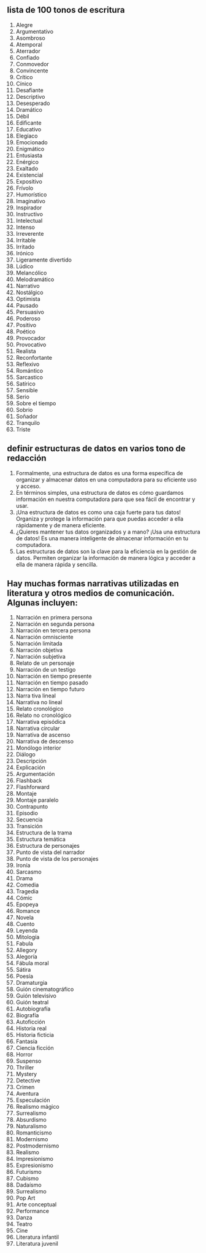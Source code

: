 ## lista de 100 tonos de escritura
01. Alegre
02. Argumentativo
03. Asombroso
04. Atemporal
05. Aterrador
06. Confiado
07. Conmovedor
08. Convincente
09. Crítico
10. Cínico
11. Desafiante
12. Descriptivo
13. Desesperado
14. Dramático
15. Débil
16. Edificante
17. Educativo
18. Elegíaco
19. Emocionado
20. Enigmático
21. Entusiasta
22. Enérgico
23. Exaltado
24. Existencial
25. Expositivo
26. Frívolo
27. Humorístico
28. Imaginativo
29. Inspirador
30. Instructivo
31. Intelectual
32. Intenso
33. Irreverente
34. Irritable
35. Irritado
36. Irónico
37. Ligeramente divertido
38. Lúdico
39. Melancólico
40. Melodramático
41. Narrativo
42. Nostálgico
43. Optimista
44. Pausado
45. Persuasivo
46. Poderoso
47. Positivo
48. Poético
49. Provocador
50. Provocativo
51. Realista
52. Reconfortante
53. Reflexivo
54. Romántico
55. Sarcastico
56. Satírico
57. Sensible
58. Serio
59. Sobre el tiempo
60. Sobrio
61. Soñador
62. Tranquilo
63. Triste

## definir estructuras de datos en varios tono de redacción
1. Formalmente, una estructura de datos es una forma específica de organizar y almacenar datos en una computadora para su eficiente uso y acceso.
2. En términos simples, una estructura de datos es cómo guardamos información en nuestra computadora para que sea fácil de encontrar y usar.
3. ¡Una estructura de datos es como una caja fuerte para tus datos! Organiza y protege la información para que puedas acceder a ella rápidamente y de manera eficiente.
4. ¿Quieres mantener tus datos organizados y a mano? ¡Usa una estructura de datos! Es una manera inteligente de almacenar información en tu computadora.
5. Las estructuras de datos son la clave para la eficiencia en la gestión de datos. Permiten organizar la información de manera lógica y acceder a ella de manera rápida y sencilla.

## Hay muchas formas narrativas utilizadas en literatura y otros medios de comunicación. Algunas incluyen:

1. Narración en primera persona
2. Narración en segunda persona
3. Narración en tercera persona
4. Narración omnisciente
5. Narración limitada
6. Narración objetiva
7. Narración subjetiva
8. Relato de un personaje
9. Narración de un testigo
10. Narración en tiempo presente
11. Narración en tiempo pasado
12. Narración en tiempo futuro
13. Narra tiva lineal
14. Narrativa no lineal
15. Relato cronológico
16. Relato no cronológico
17. Narrativa episódica
18. Narrativa circular
19. Narrativa de ascenso
20. Narrativa de descenso
21. Monólogo interior
22. Diálogo
23. Descripción
24. Explicación
25. Argumentación
26. Flashback
27. Flashforward
28. Montaje
29. Montaje paralelo
30. Contrapunto
31. Episodio
32. Secuencia
33. Transición
34. Estructura de la trama
35. Estructura temática
36. Estructura de personajes
37. Punto de vista del narrador
38. Punto de vista de los personajes
39. Ironía
40. Sarcasmo
41. Drama
42. Comedia
43. Tragedia
44. Cómic
45. Epopeya
46. Romance
47. Novela
48. Cuento
49. Leyenda
50. Mitología
51. Fabula
52. Allegory
53. Alegoría
54. Fábula moral
55. Sátira
56. Poesía
57. Dramaturgia
58. Guión cinematográfico
59. Guión televisivo
60. Guión teatral
61. Autobiografía
62. Biografía
63. Autoficción
64. Historia real
65. Historia ficticia
66. Fantasía
67. Ciencia ficción
68. Horror
69. Suspenso
70. Thriller
71. Mystery
72. Detective
73. Crimen
74. Aventura
75. Especulación
76. Realismo mágico
77. Surrealismo
78. Absurdismo
79. Naturalismo
80. Romanticismo
81. Modernismo
82. Postmodernismo
83. Realismo
84. Impresionismo
85. Expresionismo
86. Futurismo
87. Cubismo
88. Dadaísmo
89. Surrealismo
90. Pop Art
91. Arte conceptual
92. Performance
93. Danza
94. Teatro
95. Cine
96. Literatura infantil
97. Literatura juvenil
